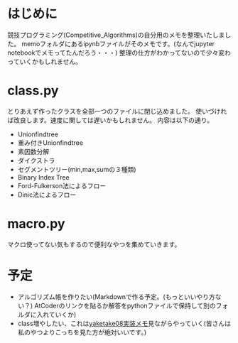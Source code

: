 # はじめに
競技プログラミング(Competitive_Algorithms)の自分用のメモを整理いたしました。
memoフォルダにあるipynbファイルがそのメモです。(なんでjupyter notebookでメモってたんだろう・・・)
整理の仕方がわかってないので少々変わっていくかもしれません。

# class.py
とりあえず作ったクラスを全部一つのファイルに閉じ込めました。
使いづければ改良します。速度に関しては遅いかもしれません。
内容は以下の通り。

- Unionfindtree
- 重み付きUnionfindtree
- 素因数分解
- ダイクストラ
- セグメントツリー(min,max,sumの３種類)
- Binary Index Tree
- Ford-Fulkerson法によるフロー
- Dinic法によるフロー

# macro.py
マクロ使ってない気もするので便利なやつを集めていきます。

# 予定
- アルゴリズム帳を作りたい(Markdownで作る予定。(もっといいやり方ない？) AtCoderのリンクを貼るか解答をpythonファイルで保持して別のフォルダに入れていくか)
- class増やしたい、これは[yaketake08実装メモ](https://tjkendev.github.io/procon-library/python/index.html)見ながらやっていく(皆さんは私のやつよりこっちを見た方が絶対いいです。)


